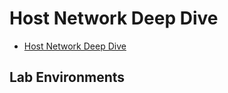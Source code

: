 # Host Network Deep Dive

* [Host Network Deep Dive](https://docker-k8s-lab.readthedocs.io/en/latest/docker/host-network.html)

## Lab Environments

